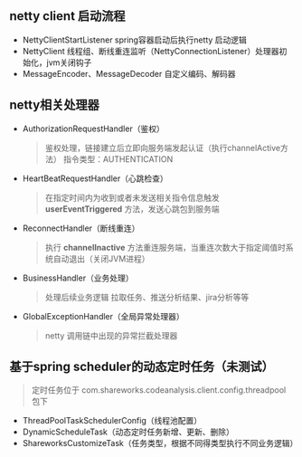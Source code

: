 ## netty client 启动流程

- NettyClientStartListener spring容器启动后执行netty 启动逻辑
- NettyClient 线程组、断线重连监听（NettyConnectionListener）处理器初始化，jvm关闭钩子
- MessageEncoder、MessageDecoder 自定义编码、解码器

## netty相关处理器

- AuthorizationRequestHandler（鉴权）
  > 鉴权处理，链接建立后立即向服务端发起认证（执行channelActive方法） 指令类型：AUTHENTICATION

- HeartBeatRequestHandler（心跳检查）
  > 在指定时间内为收到或者未发送相关指令信息触发 **userEventTriggered** 方法，发送心跳包到服务端

- ReconnectHandler（断线重连）
  > 执行 **channelInactive** 方法重连服务端，当重连次数大于指定阈值时系统自动退出（关闭JVM进程）

- BusinessHandler（业务处理）
  > 处理后续业务逻辑 拉取任务、推送分析结果、jira分析等等

- GlobalExceptionHandler（全局异常处理器）
  > netty 调用链中出现的异常拦截处理器

## 基于spring scheduler的动态定时任务（未测试）
  > 定时任务位于 com.shareworks.codeanalysis.client.config.threadpool 包下
- ThreadPoolTaskSchedulerConfig（线程池配置）
- DynamicScheduleTask（动态定时任务新增、更新、删除）
- ShareworksCustomizeTask（任务类型，根据不同得类型执行不同业务逻辑）
